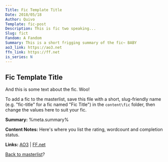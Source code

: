 ```yaml
---
Title: Fic Template Title
Date: 2018/05/18
Author: Quivo
Template: fic-post
Description: This is fic two speaking...
Slug: fict
Fandom: A Fandom
Summary: This is a short frigging summary of the fic~ BABY
ao3_link: https://ao3.net
ffn_link: https://ff.net
is_series: N
---
```


## Fic Template Title

And this is some text about the fic. Woo!

To add a fic to the masterlist, save this file with a short, slug-friendly name (e.g. "fic-title" for a fic named "Fic Title") in the `content\fic` folder, then change the values here to suit your fic. 

**Summary:** %meta.summary%

**Content Notes:** Here's where you list the rating, wordcount and completion status.

**Links:**
[AO3](%meta.ao3_link% "Go to Fic Template Title on AO3") | [FF.net](%meta.ffn_link% "Go to Fic Template Title on FFN")

[Back to masterlist][masterlist]?

[masterlist]: %base_url%/ficlist "Go back to fic masterlist"
